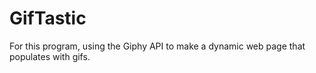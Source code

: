 # GifTastic
For this program, using the Giphy API to make a dynamic web page that populates with gifs.
